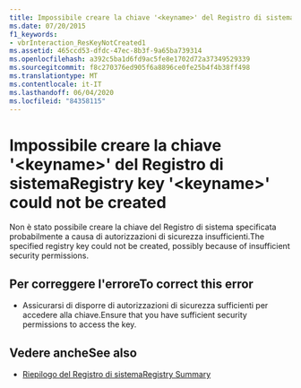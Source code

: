 ```yaml
---
title: Impossibile creare la chiave '<keyname>' del Registro di sistema
ms.date: 07/20/2015
f1_keywords:
- vbrInteraction_ResKeyNotCreated1
ms.assetid: 465ccd53-dfdc-47ec-8b3f-9a65ba739314
ms.openlocfilehash: a392c5ba1d6fd9ac5fe8e1702d72a37349529339
ms.sourcegitcommit: f8c270376ed905f6a8896ce0fe25b4f4b38ff498
ms.translationtype: MT
ms.contentlocale: it-IT
ms.lasthandoff: 06/04/2020
ms.locfileid: "84358115"
---
```

# <a name="registry-key-keyname-could-not-be-created"></a><span data-ttu-id="d0da1-102">Impossibile creare la chiave '\<keyname>' del Registro di sistema</span><span class="sxs-lookup"><span data-stu-id="d0da1-102">Registry key '\<keyname>' could not be created</span></span>
<span data-ttu-id="d0da1-103">Non è stato possibile creare la chiave del Registro di sistema specificata probabilmente a causa di autorizzazioni di sicurezza insufficienti.</span><span class="sxs-lookup"><span data-stu-id="d0da1-103">The specified registry key could not be created, possibly because of insufficient security permissions.</span></span>  
  
## <a name="to-correct-this-error"></a><span data-ttu-id="d0da1-104">Per correggere l'errore</span><span class="sxs-lookup"><span data-stu-id="d0da1-104">To correct this error</span></span>  
  
- <span data-ttu-id="d0da1-105">Assicurarsi di disporre di autorizzazioni di sicurezza sufficienti per accedere alla chiave.</span><span class="sxs-lookup"><span data-stu-id="d0da1-105">Ensure that you have sufficient security permissions to access the key.</span></span>  
  
## <a name="see-also"></a><span data-ttu-id="d0da1-106">Vedere anche</span><span class="sxs-lookup"><span data-stu-id="d0da1-106">See also</span></span>

- [<span data-ttu-id="d0da1-107">Riepilogo del Registro di sistema</span><span class="sxs-lookup"><span data-stu-id="d0da1-107">Registry Summary</span></span>](../language-reference/keywords/registry-summary.md)
